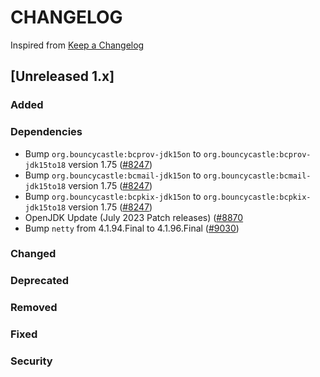 # CHANGELOG
Inspired from [Keep a Changelog](https://keepachangelog.com/en/1.0.0/)

## [Unreleased 1.x]
### Added
### Dependencies
- Bump `org.bouncycastle:bcprov-jdk15on` to `org.bouncycastle:bcprov-jdk15to18` version 1.75 ([#8247](https://github.com/opensearch-project/OpenSearch/pull/8247))
- Bump `org.bouncycastle:bcmail-jdk15on` to `org.bouncycastle:bcmail-jdk15to18` version 1.75 ([#8247](https://github.com/opensearch-project/OpenSearch/pull/8247))
- Bump `org.bouncycastle:bcpkix-jdk15on` to `org.bouncycastle:bcpkix-jdk15to18` version 1.75 ([#8247](https://github.com/opensearch-project/OpenSearch/pull/8247))
- OpenJDK Update (July 2023 Patch releases) ([#8870](https://github.com/opensearch-project/OpenSearch/pull/8870)
- Bump `netty` from 4.1.94.Final to 4.1.96.Final ([#9030](https://github.com/opensearch-project/OpenSearch/pull/9030))

### Changed
### Deprecated
### Removed
### Fixed
### Security

[Unreleased]: https://github.com/opensearch-project/OpenSearch/compare/1.3.11...HEAD
